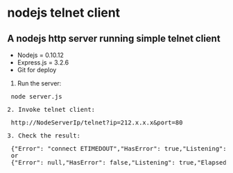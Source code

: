 # nodejs telnet client

## A nodejs http server running simple telnet client

* Nodejs = 0.10.12
* Express.js = 3.2.6
* Git for deploy


1. Run the server:
<pre>
 node server.js
<pre>
2. Invoke telnet client:
<pre>
 http://NodeServerIp/telnet?ip=212.x.x.x&port=80
<pre>
3. Check the result:
<pre>
 {"Error": "connect ETIMEDOUT","HasError": true,"Listening": false,"ElapsedTime": "21006.4 ms"}
 or
 {"Error": null,"HasError": false,"Listening": true,"ElapsedTime": "103.5 ms"}
<pre>
